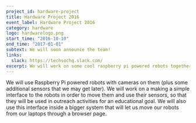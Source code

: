 ```yaml
---
project_id: hardware-project
title: Hardware Project 2016
event_label: Hardware Project 2016
category: hardware
logo: hardwarelogo.png
start_time: "2016-10-10"
end_time: "2017-01-01"
subtext: We will soon announce the team!
links:
  slack: https://techsochq.slack.com/
excerpt: We will work on some cool raspberry pi powered robots together!
---
```


We will use Raspberry Pi powered robots with cameras on them (plus some additional sensors that we may get later).
We will work on a making a simple interface to the robots in order to move them and use their sensors, so that they will be used in outreach activities for an educational goal. 
We will also use this interface inside a bigger system that will let us move our robots from our laptops through a browser page.


